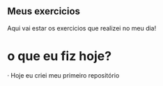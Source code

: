 ## Meus exercicios
Aqui vai estar os exercicios que realizei no meu dia!

# o que eu fiz hoje?

· Hoje eu criei meu primeiro repositório